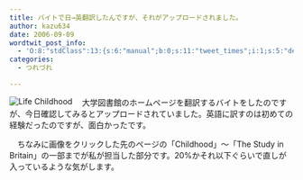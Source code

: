 ```yaml
---
title: バイトで日→英翻訳したんですが、それがアップロードされました。
author: kazu634
date: 2006-09-09
wordtwit_post_info:
  - 'O:8:"stdClass":13:{s:6:"manual";b:0;s:11:"tweet_times";i:1;s:5:"delay";i:0;s:7:"enabled";i:1;s:10:"separation";s:2:"60";s:7:"version";s:3:"3.7";s:14:"tweet_template";b:0;s:6:"status";i:2;s:6:"result";a:0:{}s:13:"tweet_counter";i:2;s:13:"tweet_log_ids";a:1:{i:0;i:2543;}s:9:"hash_tags";a:0:{}s:8:"accounts";a:1:{i:0;s:7:"kazu634";}}'
categories:
  - つれづれ

---
```

<div class="section">
<p>
<a href="http://www.library.tohoku.ac.jp/collect/soseki/youshou-e.html" onclick="__gaTracker('send', 'event', 'outbound-article', 'http://www.library.tohoku.ac.jp/collect/soseki/youshou-e.html', '');" target="_blank"><img alt="Life Childhood" align="left" src="http://img.simpleapi.net/small/http://www.library.tohoku.ac.jp/collect/soseki/youshou-e.html" border="0" /></a>
</p></p> 
  
<p>
    　大学図書館のホームページを翻訳するバイトをしたのですが、今日確認してみるとアップロードされていました。英語に訳すのは初めての経験だったのですが、面白かったです。
</p></p> 
  
<p>
    　ちなみに画像をクリックした先のページの「Childhood」～「The Study in Britain」の一部までが私が担当した部分です。20%かそれ以下ぐらいで直しが入っているような気がします。
</p>
</div>
